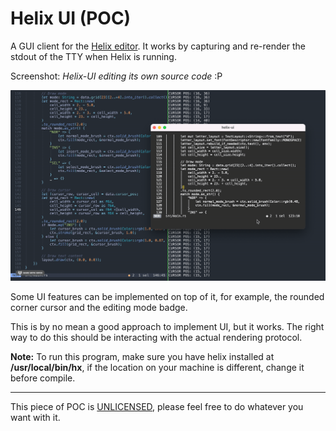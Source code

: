 # Helix UI (POC)

A GUI client for the [Helix editor](https://github.com/helix-editor/helix). It works by capturing and re-render the stdout of the TTY when Helix is running.

Screenshot: _Helix-UI editing its own source code_ :P

![](./metadata/screenshot.gif)

Some UI features can be implemented on top of it, for example, the rounded corner cursor and the editing mode badge.

This is by no mean a good approach to implement UI, but it works. The right way to do this should be interacting with the actual rendering protocol.

**Note:** To run this program, make sure you have helix installed at **/usr/local/bin/hx**, if the location on your machine is different, change it before compile.

---

This piece of POC is [UNLICENSED](https://unlicense.org/), please feel free to do whatever you want with it.
